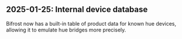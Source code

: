 ## 2025-01-25: Internal device database

Bifrost now has a built-in table of product data for known hue devices, allowing
it to emulate hue bridges more precisely.
